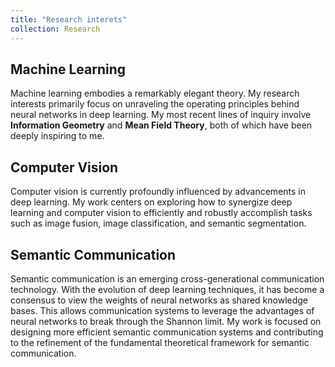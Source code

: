 ```yaml
---
title: "Research interets"
collection: Research
---
```


Machine Learning
---
Machine learning embodies a remarkably elegant theory. My research interests primarily focus on unraveling the operating principles behind neural networks in deep learning. My most recent lines of inquiry involve **Information Geometry** and **Mean Field Theory**, both of which have been deeply inspiring to me.

Computer Vision
---
Computer vision is currently profoundly influenced by advancements in deep learning. My work centers on exploring how to synergize deep learning and computer vision to efficiently and robustly accomplish tasks such as image fusion, image classification, and semantic segmentation.

Semantic Communication
---
Semantic communication is an emerging cross-generational communication technology. With the evolution of deep learning techniques, it has become a consensus to view the weights of neural networks as shared knowledge bases. This allows communication systems to leverage the advantages of neural networks to break through the Shannon limit. My work is focused on designing more efficient semantic communication systems and contributing to the refinement of the fundamental theoretical framework for semantic communication.
